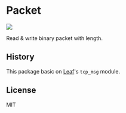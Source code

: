 # Packet

[![](https://godoc.org/github.com/bcho/packet?status.svg)](http://godoc.org/github.com/bcho/packet)

Read & write binary packet with length.


## History

This package basic on [Leaf][]'s `tcp_msg` module.

[Leaf]: https://github.com/name5566/leaf/blob/47f1a7cc53fb761dd9d3b125f40c682fbcf8f158/network/tcp_msg.go

## License

MIT

